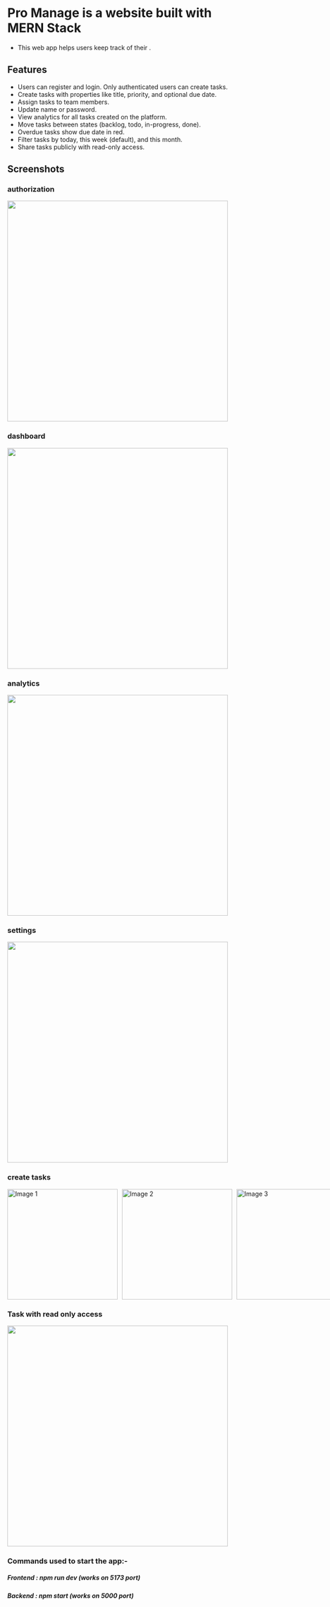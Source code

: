 # Pro Manage is a website built with MERN Stack

- This web app helps users keep track of their .

## Features

- Users can register and login. Only authenticated users can create tasks.
- Create tasks with properties like title, priority, and optional due date.
- Assign tasks to team members.
- Update name or password.
- View analytics for all tasks created on the platform.
- Move tasks between states (backlog, todo, in-progress, done).
- Overdue tasks show due date in red.
- Filter tasks by today, this week (default), and this month.
- Share tasks publicly with read-only access.

## Screenshots

### authorization

<img src="https://github.com/Venkat-3010/pro-manage/blob/main/assets/auth.png" width="500"/>

### dashboard

<img src="https://github.com/Venkat-3010/pro-manage/blob/main/assets/dashboard.png" width="500"/>

### analytics

<img src="https://github.com/Venkat-3010/pro-manage/blob/main/assets/analytics.png" width="500"/>

### settings

<img src="https://github.com/Venkat-3010/pro-manage/blob/main/assets/settings.png" width="500"/>

### create tasks

<div style="display: flex; justify-content: space-between; gap:10px">
    <img src="https://github.com/Venkat-3010/pro-manage/blob/main/assets/createTask_1.png" alt="Image 1" height="250" width="250">
    <img src="https://github.com/Venkat-3010/pro-manage/blob/main/assets/createTask_2.png" alt="Image 2" height="250"  width="250">
    <img src="https://github.com/Venkat-3010/pro-manage/blob/main/assets/createTask3.png" alt="Image 3" height="250" width="250">

</div>

### Task with read only access

<img src="https://github.com/Venkat-3010/pro-manage/blob/main/assets/shareTask.png" width="500"/>

### Commands used to start the app:-

##### Frontend : npm run dev (works on 5173 port)

##### Backend : npm start (works on 5000 port)